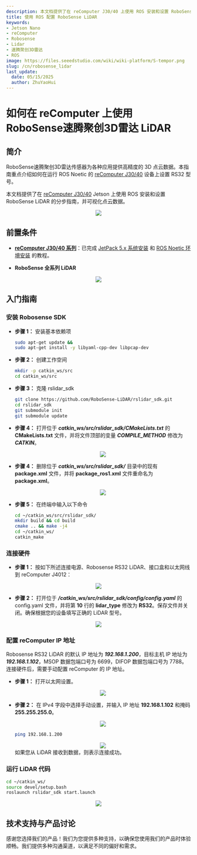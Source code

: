 ```yaml
---
description: 本文档提供了在 reComputer J30/40 上使用 ROS 安装和设置 RoboSense 速腾聚创3D雷达 的分步指南。
title: 使用 ROS 配置 RoboSense LiDAR
keywords:
- Jetson Nano
- reComputer
- Robosense
- Lidar
- 速腾聚创3D雷达
- ROS
image: https://files.seeedstudio.com/wiki/wiki-platform/S-tempor.png
slug: /cn/robosense_lidar
last_update:
  date: 05/15/2025
  author: ZhuYaoHui
---
```


# 如何在 reComputer 上使用 RoboSense速腾聚创3D雷达 LiDAR


## 简介
RoboSense速腾聚创3D雷达传感器为各种应用提供高精度的 3D 点云数据。本指南重点介绍如何在运行 ROS Noetic 的 [reComputer J30/40](https://www.seeedstudio.com/reComputer-J4012-p-5586.html) 设备上设置 RS32 型号。

本文档提供了在 [reComputer J30/40](https://www.seeedstudio.com/reComputer-J4012-p-5586.html) Jetson 上使用 ROS 安装和设置 RoboSense LiDAR 的分步指南，并可视化点云数据。
<div align="center">
    <img width={700} 
     src="https://files.seeedstudio.com/wiki/robotics/hardware/robosense/fig1.gif" />
</div>


## 前置条件
- __[reComputer J30/40 系列](https://www.seeedstudio.com/reComputer-J4012-p-5586.html)__：已完成 [JetPack 5.x 系统安装](/cn/reComputer_J4012_Flash_Jetpack) 和 [ROS Noetic 环境安装](/cn/installing_ros1) 的教程。

- __RoboSense 全系列 LiDAR__

<div align="center">
    <img width={700} 
     src="https://files.seeedstudio.com/wiki/reComputer-Jetson/A608/recomputerj4012.jpg" />
</div>

## 入门指南

### 安装 Robosense SDK
- **步骤 1：** 安装基本依赖项
  ```bash
  sudo apt-get update &&
  sudo apt-get install -y libyaml-cpp-dev libpcap-dev
  ```
- **步骤 2：** 创建工作空间
  ```bash
  mkdir -p catkin_ws/src
  cd catkin_ws/src
  ```
- **步骤 3：** 克隆 rslidar_sdk
  ```bash
  git clone https://github.com/RoboSense-LiDAR/rslidar_sdk.git
  cd rslidar_sdk
  git submodule init
  git submodule update
  ```
- **步骤 4：** 打开位于 **_catkin_ws/src/rslidar_sdk/CMakeLists.txt_** 的 **CMakeLists.txt** 文件，并将文件顶部的变量 **_COMPILE_METHOD_** 修改为 **_CATKIN_**。

  <div align="center">
      <img width={500} 
      src="https://files.seeedstudio.com/wiki/robotics/hardware/robosense/fig3.png" />
  </div>

- **步骤 4：** 删除位于 **_catkin_ws/src/rslidar_sdk/_** 目录中的现有 **package.xml** 文件，并将 **package_ros1.xml** 文件重命名为 **package.xml**。
  <div align="center">
      <img width={500} 
      src="https://files.seeedstudio.com/wiki/robotics/hardware/robosense/fig4.png" />
  </div>

- **步骤 5：** 在终端中输入以下命令
  ```bash
  cd ~/catkin_ws/src/rslidar_sdk/
  mkdir build && cd build
  cmake .. && make -j4
  cd ~/catkin_ws/
  catkin_make
  ```
### 连接硬件
- **步骤 1：** 按如下所述连接电源、Robosense RS32 LiDAR、接口盒和以太网线到 reComputer J4012：
<div align="center">
    <img width={500} 
    src="https://files.seeedstudio.com/wiki/robotics/hardware/robosense/fig5.gif" />
</div>

- **步骤 2：** 打开位于 **_/catkin_ws/src/rslidar_sdk/config/config.yaml_** 的 config.yaml 文件，并将第 **10** 行的 **lidar_type** 修改为 **RS32**。保存文件并关闭。确保根据您的设备填写正确的 LiDAR 型号。
<div align="center">
    <img width={400} 
    src="https://files.seeedstudio.com/wiki/robotics/hardware/robosense/fig6.png" />
</div>

### 配置 reComputer IP 地址
Robosense RS32 LiDAR 的默认 IP 地址为 **_192.168.1.200_**，目标主机 IP 地址为 **_192.168.1.102_**，MSOP 数据包端口号为 6699，DIFOP 数据包端口号为 7788。连接硬件后，需要手动配置 reComputer 的 IP 地址。

- **步骤 1：** 打开以太网设置。
  <div align="center">
      <img width={500} 
      src="https://files.seeedstudio.com/wiki/robotics/hardware/robosense/fig7.png" />
  </div>
- **步骤 2：** 在 IPv4 字段中选择手动设置，并输入 IP 地址 **192.168.1.102** 和掩码 **255.255.255.0**。
  <div align="center">
      <img width={500} 
      src="https://files.seeedstudio.com/wiki/robotics/hardware/robosense/fig8.png" />
  </div>

  ```bash
  ping 192.168.1.200
  ```
  <div align="center">
      <img width={500} 
      src="https://files.seeedstudio.com/wiki/robotics/hardware/robosense/fig9.png" />
  </div>
  如果您从 LiDAR 接收到数据，则表示连接成功。

### 运行 LiDAR 代码
  ```bash
  cd ~/catkin_ws/
  source devel/setup.bash
  roslaunch rslidar_sdk start.launch
  ```
  <div align="center">
      <img width={800} 
      src="https://files.seeedstudio.com/wiki/robotics/hardware/robosense/fig10.png" />
  </div>

  
## 技术支持与产品讨论

感谢您选择我们的产品！我们为您提供多种支持，以确保您使用我们的产品时体验顺畅。我们提供多种沟通渠道，以满足不同的偏好和需求。

<div class="button_tech_support_container">
<a href="https://forum.seeedstudio.com/" class="button_forum"></a> 
<a href="https://www.seeedstudio.com/contacts" class="button_email"></a>
</div>

<div class="button_tech_support_container">
<a href="https://discord.gg/eWkprNDMU7" class="button_discord"></a> 
<a href="https://github.com/Seeed-Studio/wiki-documents/discussions/69" class="button_discussion"></a>
</div>